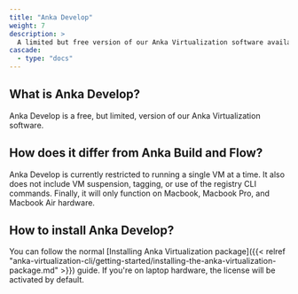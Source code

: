 ```yaml
---
title: "Anka Develop"
weight: 7
description: >
  A limited but free version of our Anka Virtualization software available for developers using laptops
cascade:
  - type: "docs"
---
```


## What is Anka Develop?

Anka Develop is a free, but limited, version of our Anka Virtualization software.

## How does it differ from Anka Build and Flow?

Anka Develop is currently restricted to running a single VM at a time. It also does not include VM suspension, tagging, or use of the registry CLI commands. Finally, it will only function on Macbook, Macbook Pro, and Macbook Air hardware.

## How to install Anka Develop?

You can follow the normal [Installing Anka Virtualization package]({{< relref "anka-virtualization-cli/getting-started/installing-the-anka-virtualization-package.md" >}}) guide. If you're on laptop hardware, the license will be activated by default.